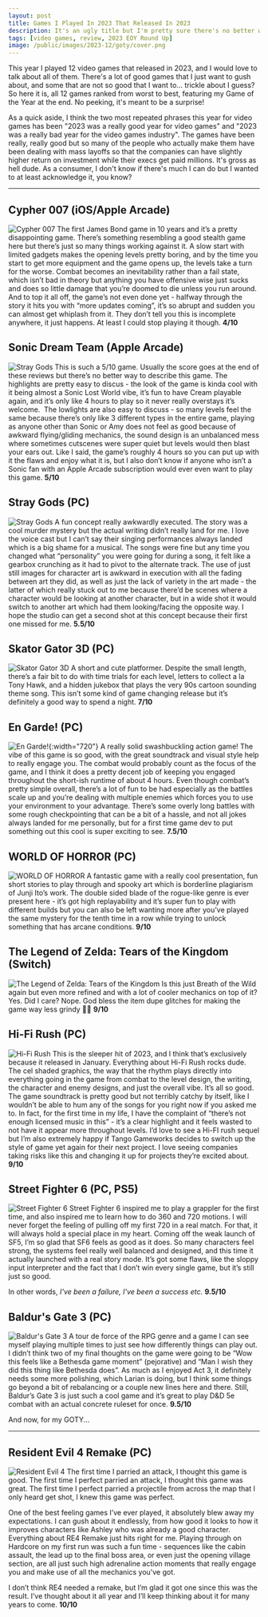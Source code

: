 ```yaml
---
layout: post
title: Games I Played In 2023 That Released In 2023
description: It's an ugly title but I'm pretty sure there's no better way to convey what this article is about
tags: [video games, review, 2023 EOY Round Up]
image: /public/images/2023-12/goty/cover.png
---
```


This year I played 12 video games that released in 2023, and I would love to talk about all of them. There's a lot of good games that I just want to gush about, and some that are not so good that I want to... trickle about I guess? So here it is, all 12 games ranked from worst to best, featuring my Game of the Year at the end. No peeking, it's meant to be a surprise!

As a quick aside, I think the two most repeated phrases this year for video games has been "2023 was a really good year for video games" and "2023 was a really bad year for the video games industry". The games have been really, really good but so many of the people who actually make them have been dealing with mass layoffs so that the companies can have slightly higher return on investment while their execs get paid millions. It's gross as hell dude. As a consumer, I don't know if there's much I can do but I wanted to at least acknowledge it, you know?

<hr>

## Cypher 007 (iOS/Apple Arcade)
![Cypher 007](/public/images/2023-12/goty/cypher007.jpeg)
The first James Bond game in 10 years and it’s a pretty disappointing game. There’s something resembling a good stealth game here but there’s just so many things working against it. A slow start with limited gadgets makes the opening levels pretty boring, and by the time you start to get more equipment and the game opens up, the levels take a turn for the worse. Combat becomes an inevitability rather than a fail state, which isn’t bad in theory but anything you have offensive wise just sucks and does so little damage that you’re doomed to die unless you run around. And to top it all off, the game’s not even done yet - halfway through the story it hits you with “more updates coming”, it’s so abrupt and sudden you can almost get whiplash from it. They don’t tell you this is incomplete anywhere, it just happens. At least I could stop playing it though. **4/10**

## Sonic Dream Team (Apple Arcade)
![Stray Gods](/public/images/2023-12/goty/sonicdreamteam.jpeg)
This is such a 5/10 game. Usually the score goes at the end of these reviews but there’s no better way to describe this game. The highlights are pretty easy to discus - the look of the game is kinda cool with it being almost a Sonic Lost World vibe, it’s fun to have Cream playable again, and it’s only like 4 hours to play so it never really overstays it’s welcome.  The lowlights are also easy to discuss - so many levels feel the same because there’s only like 3 different types in the entire game, playing as anyone other than Sonic or Amy does not feel as good because of awkward flying/gliding mechanics, the sound design is an unbalanced mess where sometimes cutscenes were super quiet but levels would then blast your ears out. Like I said, the game’s roughly 4 hours so you can put up with it the flaws and enjoy what it is, but I also don’t know if anyone who isn’t a Sonic fan with an Apple Arcade subscription would ever even want to play this game. **5/10**

## Stray Gods (PC)
![Stray Gods](/public/images/2023-12/goty/straygods.jpeg)
A fun concept really awkwardly executed. The story was a cool murder mystery but the actual writing didn’t really land for me. I love the voice cast but I can’t say their singing performances always landed which is a big shame for a musical. The songs were fine but any time you changed what “personality” you were going for during a song, it felt like a gearbox crunching as it had to pivot to the alternate track. The use of just still images for character art is awkward in execution with all the fading between art they did, as well as just the lack of variety in the art made - the latter of which really stuck out to me because there’d be scenes where a character would be looking at another character, but in a wide shot it would switch to another art which had them looking/facing the opposite way. I hope the studio can get a second shot at this concept because their first one missed for me. **5.5/10**


## Skator Gator 3D (PC)
![Skator Gator 3D](/public/images/2023-12/goty/skatorgator3d.jpeg)
A short and cute platformer. Despite the small length, there’s a fair bit to do with time trials for each level, letters to collect a la Tony Hawk, and a hidden jukebox that plays the very 90s cartoon sounding theme song. This isn’t some kind of game changing release but it’s definitely a good way to spend a night. **7/10**

## En Garde! (PC)
![En Garde!](/public/images/2023-12/goty/engarde-test.png){:width="720"}
A really solid swashbuckling action game! The vibe of this game is so good, with the great soundtrack and visual style help to really engage you. The combat would probably count as the focus of the game, and I think it does a pretty decent job of keeping you engaged throughout the short-ish runtime of about 4 hours. Even though combat’s pretty simple overall, there’s a lot of fun to be had especially as the battles scale up and you’re dealing with multiple enemies which forces you to use your environment to your advantage. There’s some overly long battles with some rough checkpointing that can be a bit of a hassle, and not all jokes always landed for me personally, but for a first time game dev to put something out this cool is super exciting to see. **7.5/10**

## WORLD OF HORROR (PC)
![WORLD OF HORROR](/public/images/2023-12/goty/woh.jpg)
A fantastic game with a really cool presentation, fun short stories to play through and spooky art which is borderline plagiarism of Junji Ito’s work. The double sided blade of the rogue-like genre is ever present here - it’s got high replayability and it’s super fun to play with different builds but you can also be left wanting more after you’ve played the same mystery for the tenth time in a row while trying to unlock something that has arcane conditions. **9/10**

## The Legend of Zelda: Tears of the Kingdom (Switch)
![The Legend of Zelda: Tears of the Kingdom](/public/images/2023-12/goty/totk.jpg)
Is this just Breath of the Wild again but even more refined and with a lot of cooler mechanics on top of it? Yes. Did I care? Nope. God bless the item dupe glitches for making the game way less grindy 🙏🏻 **9/10**

## Hi-Fi Rush (PC)
![Hi-Fi Rush](/public/images/2023-12/goty/hifirush.jpeg)
This is the sleeper hit of 2023, and I think that’s exclusively because it released in January. Everything about Hi-Fi Rush rocks dude. The cel shaded graphics, the way that the rhythm plays directly into everything going in the game from combat to the level design, the writing, the character and enemy designs, and just the overall vibe. It’s all so good. The game soundtrack is pretty good but not terribly catchy by itself, like I wouldn’t be able to hum any of the  songs for you right now if you asked me to. In fact, for the first time in my life, I have the complaint of “there’s not enough licensed music in this” - it’s a clear highlight and it feels wasted to not have it appear more throughout levels. I’d love to see a Hi-FI rush sequel but I’m also extremely happy if Tango Gameworks decides to switch up the style of game yet again for their next project. I love seeing companies taking risks like this and changing it up for projects they’re excited about. **9/10**

## Street Fighter 6 (PC, PS5)
![Street Fighter 6](/public/images/2023-12/goty/sf6.jpg)
Street Fighter 6 inspired me to play a grappler for the first time, and also inspired me to learn how to do 360 and 720 motions. I will never forget the feeling of pulling off my first 720 in a real match. For that, it will always hold a special place in my heart. Coming off the weak launch of SF5, I’m so glad that SF6 feels as good as it does. So many characters feel strong, the systems feel really well balanced and designed, and this time it actually launched with a real story mode. It’s got some flaws, like the sloppy input interpreter and the fact that I don’t win every single game, but it’s still just so good. 

In other words, *I've been a failure, I've been a success etc.* **9.5/10**

## Baldur's Gate 3 (PC)
![Baldur's Gate 3](/public/images/2023-12/goty/bg3.jpg)
A tour de force of the RPG genre and a game I can see myself playing multiple times to just see how differently things can play out. I didn’t think two of my final thoughts on the game were going to be “Wow this feels like a Bethesda game moment” (pejorative) and “Man I wish they did this thing like Bethesda does”. As much as I enjoyed Act 3, it definitely needs some more polishing, which Larian is doing, but I think some things go beyond a bit of rebalancing or a couple new lines here and there. Still, Baldur’s Gate 3 is just such a cool game and it’s great to play D&D 5e combat with an actual concrete ruleset for once. **9.5/10**


And now, for my GOTY...
<hr>

## Resident Evil 4 Remake (PC)
![Resident Evil 4](/public/images/2023-12/goty/re4make.jpg)
The first time I parried an attack, I thought this game is good. The first time I perfect parried an attack, I thought this game was great. The first time I perfect parried a projectile from across the map that I only heard get shot, I knew this game was perfect. 

One of the best feeling games I’ve ever played, it absolutely blew away my expectations. I can gush about it endlessly, from how good it looks to how it improves characters like Ashley who was already a good character. Everything about RE4 Remake just hits right for me. Playing through on Hardcore on my first run was such a fun time - sequences like the cabin assault, the lead up to the final boss area, or even just the opening village section, are all just such high adrenaline action moments that really engage you and make use of all the mechanics you've got.

I don’t think RE4 needed a remake, but I’m glad it got one since this was the result. I’ve thought about it all year and I’ll keep thinking about it for many years to come. **10/10**
